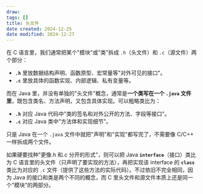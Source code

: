 ```yaml
---
draw:
tags: []
title: 头文件
date created: 2024-12-25
date modified: 2024-12-27
---
```


在 C 语言里，我们通常把某个"模块"或"类"拆成 `.h`（头文件）和 `.c`（源文件）两个部分：

- **`.h`** 里放数据结构声明、函数原型、宏常量等"对外可见的接口"。
- **`.c`** 里放具体的函数实现、内部逻辑、私有变量等。

而在 Java 里，并没有单独的"头文件"概念，通常是**一个类写在一个 `.java` 文件里**，既包含类名、方法声明，又包含具体实现。可以粗略类比为：

- **`.h`** 对应 Java 代码中"类的签名和对外公开的方法、字段等接口"。
- **`.c`** 对应 Java 类中"方法体和实现细节"。

只是 Java 在一个 `.java` 文件中就把"声明"和"实现"都写完了，不需要像 C/C++ 一样拆成两个文件。

如果硬要找种"更像.h 和.c 分开的形式"，则可以把 Java **`interface`**（接口）类比为 C 语言里的头文件（只声明了要实现的方法），再把实现该 interface 的 **`class`** 类比为对应的 `.c` 文件（提供了这些方法的实际代码）。不过依旧不完全相同，因为 Java 的接口和类是两个不同的概念，而 C 里头文件和源文件本质上还是同一个"模块"的两部分。
